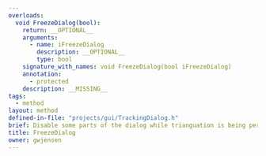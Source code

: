 ```yaml
---
overloads:
  void FreezeDialog(bool):
    return: __OPTIONAL__
    arguments:
      - name: iFreezeDialog
        description: __OPTIONAL__
        type: bool
    signature_with_names: void FreezeDialog(bool iFreezeDialog)
    annotation:
      - protected
    description: __MISSING__
tags:
  - method
layout: method
defined-in-file: "projects/gui/TrackingDialog.h"
brief: Disable some parts of the dialog while trianguation is being performed. Otherwise, allow them to function.
title: FreezeDialog
owner: gwjensen
---
```

